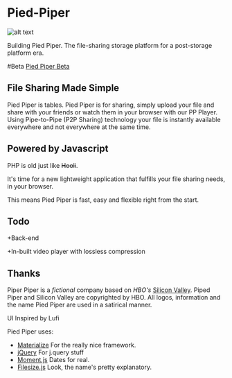 # Pied-Piper
![alt text](http://www.feistees.com/wp-content/uploads/2014/04/pdppr.jpg "Pied Piper")

Building Pied Piper. The file-sharing storage platform for a post-storage platform era.

#Beta
[Pied Piper Beta](http:/piedpiper.bitballoon.com/)

## File Sharing Made Simple
Pied Piper is tables.
Pied Piper is for sharing, simply upload your file and share with your friends or watch them in your browser with our PP Player.
Using Pipe-to-Pipe (P2P Sharing) technology your file is instantly available everywhere and not everywhere at the same time.

## Powered by Javascript
PHP is old just like ~~Hooli~~.

It's time for a new lightweight application that fulfills your file sharing needs, in your browser.

This means Pied Piper is fast, easy and flexible right from the start.

## Todo
+Back-end

+In-built video player with lossless compression

## Thanks


Piper Piper is a _fictional_ company based on _HBO's_ [Silicon Valley](http://www.hbo.com/silicon-valley). Piped Piper and Silicon Valley are copyrighted by HBO. All logos, information and the name Pied Piper are used in a satirical manner.

UI Inspired by Lufi


Pied Piper uses:
* [Materialize](http://materializecss.com/) For the really nice framework.
* [jQuery](https://jquery.com) For j.query stuff
* [Moment.js](http://momentjs.com/) Dates for real.
* [Filesize.js](http://filesizejs.com/) Look, the name's pretty explanatory.
